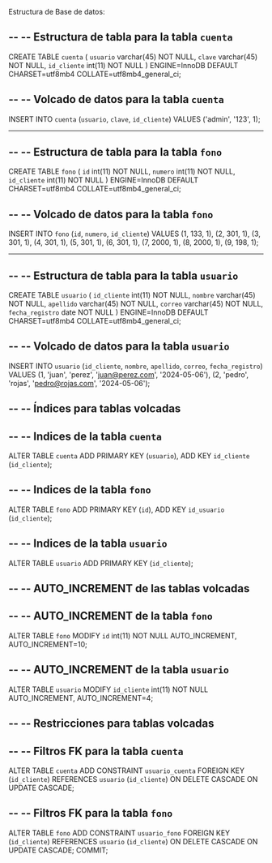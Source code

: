 Estructura de Base de datos:

--
-- Estructura de tabla para la tabla `cuenta`
--

CREATE TABLE `cuenta` (
  `usuario` varchar(45) NOT NULL,
  `clave` varchar(45) NOT NULL,
  `id_cliente` int(11) NOT NULL
) ENGINE=InnoDB DEFAULT CHARSET=utf8mb4 COLLATE=utf8mb4_general_ci;

--
-- Volcado de datos para la tabla `cuenta`
--

INSERT INTO `cuenta` (`usuario`, `clave`, `id_cliente`) VALUES
('admin', '123', 1);

-- --------------------------------------------------------

--
-- Estructura de tabla para la tabla `fono`
--

CREATE TABLE `fono` (
  `id` int(11) NOT NULL,
  `numero` int(11) NOT NULL,
  `id_cliente` int(11) NOT NULL
) ENGINE=InnoDB DEFAULT CHARSET=utf8mb4 COLLATE=utf8mb4_general_ci;

--
-- Volcado de datos para la tabla `fono`
--

INSERT INTO `fono` (`id`, `numero`, `id_cliente`) VALUES
(1, 133, 1),
(2, 301, 1),
(3, 301, 1),
(4, 301, 1),
(5, 301, 1),
(6, 301, 1),
(7, 2000, 1),
(8, 2000, 1),
(9, 198, 1);

-- --------------------------------------------------------

--
-- Estructura de tabla para la tabla `usuario`
--

CREATE TABLE `usuario` (
  `id_cliente` int(11) NOT NULL,
  `nombre` varchar(45) NOT NULL,
  `apellido` varchar(45) NOT NULL,
  `correo` varchar(45) NOT NULL,
  `fecha_registro` date NOT NULL
) ENGINE=InnoDB DEFAULT CHARSET=utf8mb4 COLLATE=utf8mb4_general_ci;

--
-- Volcado de datos para la tabla `usuario`
--

INSERT INTO `usuario` (`id_cliente`, `nombre`, `apellido`, `correo`, `fecha_registro`) VALUES
(1, 'juan', 'perez', 'juan@perez.com', '2024-05-06'),
(2, 'pedro', 'rojas', 'pedro@rojas.com', '2024-05-06');

--
-- Índices para tablas volcadas
--

--
-- Indices de la tabla `cuenta`
--
ALTER TABLE `cuenta`
  ADD PRIMARY KEY (`usuario`),
  ADD KEY `id_cliente` (`id_cliente`);

--
-- Indices de la tabla `fono`
--
ALTER TABLE `fono`
  ADD PRIMARY KEY (`id`),
  ADD KEY `id_usuario` (`id_cliente`);

--
-- Indices de la tabla `usuario`
--
ALTER TABLE `usuario`
  ADD PRIMARY KEY (`id_cliente`);

--
-- AUTO_INCREMENT de las tablas volcadas
--

--
-- AUTO_INCREMENT de la tabla `fono`
--
ALTER TABLE `fono`
  MODIFY `id` int(11) NOT NULL AUTO_INCREMENT, AUTO_INCREMENT=10;

--
-- AUTO_INCREMENT de la tabla `usuario`
--
ALTER TABLE `usuario`
  MODIFY `id_cliente` int(11) NOT NULL AUTO_INCREMENT, AUTO_INCREMENT=4;

--
-- Restricciones para tablas volcadas
--

--
-- Filtros FK para la tabla `cuenta`
--
ALTER TABLE `cuenta`
  ADD CONSTRAINT `usuario_cuenta` FOREIGN KEY (`id_cliente`) REFERENCES `usuario` (`id_cliente`) ON DELETE CASCADE ON UPDATE CASCADE;

--
-- Filtros FK para la tabla `fono`
--
ALTER TABLE `fono`
  ADD CONSTRAINT `usuario_fono` FOREIGN KEY (`id_cliente`) REFERENCES `usuario` (`id_cliente`) ON DELETE CASCADE ON UPDATE CASCADE;
COMMIT;
